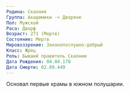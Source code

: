```yaml
---
Родина: Скаония
Группа: Академики -> Дворяне
Пол: Мужской
Раса: Дворф
Возраст: 271 (Мертв)
Состояние: Мертв
Мировоззрение: Законопослушно-добрый
Класс: Жрец
Роль: Бывший правитель Скаонии
Дата Рождения: 04.04.178
Дата Смерти: 02.09.449
---
```

Основал первые храмы в южном полушарии.






